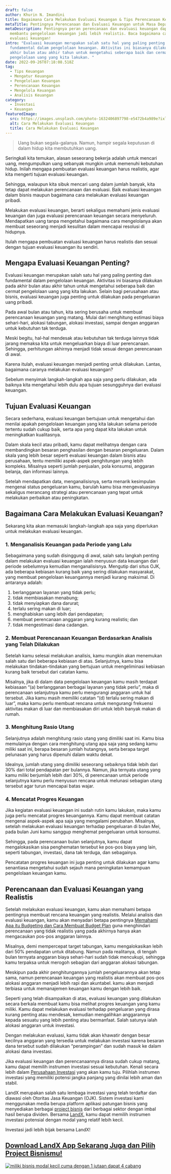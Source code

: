 ```yaml
---
draft: false
author: Khurin N. Imandini
title: Bagaimana Cara Melakukan Evaluasi Keuangan & Tips Perencanaan Keuangan
metaTitle: Pentingnya Perencanaan dan Evaluasi Keuangan untuk Masa Depan
metaDescription: Pentingnya peran perencanaan dan evaluasi keuangan dapat
  membantu pengelolaan keuangan jadi lebih realistis. Baca bagaimana cara
  evaluasi keuangan!
intro: "Evaluasi keuangan merupakan salah satu hal yang paling penting dan
  fundamental dalam pengelolaan keuangan. Aktivitas ini biasanya dilakukan pada
  akhir bulan atau akhir tahun untuk mengetahui seberapa baik dan cermat
  pengelolaan uang yang kita lakukan. "
date: 2022-09-26T07:18:08.518Z
tag:
  - Tips Keuangan
  - Mengatur Keuangan
  - Pengelolaan Keuangan
  - Perencanaan Keuangan
  - Mengelola Keuangan
  - Analisis Keuangan
category:
  - Investasi
  - Keuangan
featuredImage:
  src: https://images.unsplash.com/photo-1632406897798-e5472b4a989e?ixlib=rb-1.2.1&ixid=MnwxMjA3fDB8MHxwaG90by1wYWdlfHx8fGVufDB8fHx8&auto=format&fit=crop&w=870&q=80
  alt: Cara Melakukan Evaluasi Keuangan
  title: Cara Melakukan Evaluasi Keuangan
---
```

<!--StartFragment-->

> Uang bukan segala-galanya. Namun, hampir segala keputusan di dalam hidup kita membutuhkan uang.

Seringkali kita temukan, alasan seseorang bekerja adalah untuk mencari uang, mengumpulkan uang sebanyak mungkin untuk memenuhi kebutuhan hidup. Inilah mengapa pembuatan evaluasi keuangan harus realistis, agar kita mengerti tujuan evaluasi keuangan. 

Sehingga, walaupun kita sibuk mencari uang dalam jumlah banyak, kita tetap dapat melakukan perencanaan dan evaluasi. Baik evaluasi keuangan dalam bisnis maupun bagaimana cara melakukan evaluasi keuangan pribadi.

Melakukan evaluasi keuangan, berarti sekaligus memahami jenis evaluasi keuangan dan juga evaluasi perencanaan keuangan secara menyeluruh. Mendapatkan uang tanpa mengetahui bagaimana cara mengelolanya akan membuat seseorang menjadi kesulitan dalam mencapai resolusi di hidupnya. 

Itulah mengapa pembuatan evaluasi keuangan harus realistis dan sesuai dengan tujuan evaluasi keuangan itu sendiri. 

## Mengapa Evaluasi Keuangan Penting?

Evaluasi keuangan merupakan salah satu hal yang paling penting dan fundamental dalam pengelolaan keuangan. Aktivitas ini biasanya dilakukan pada akhir bulan atau akhir tahun untuk mengetahui seberapa baik dan cermat pengelolaan uang yang kita lakukan. Selain bagi perusahaan atau bisnis, evaluasi keuangan juga penting untuk dilakukan pada pengeluaran uang pribadi.

Pada awal bulan atau tahun, kita sering berusaha untuk membuat perencanaan keuangan yang matang. Mulai dari menghitung estimasi biaya sehari-hari, alokasi tabungan, alokasi investasi, sampai dengan anggaran untuk kebutuhan tak terduga. 

Meski begitu, hal-hal mendesak atau kebutuhan tak terduga lainnya tidak jarang memaksa kita untuk mengeluarkan biaya di luar perencanaan. Sehingga, perhitungan akhirnya menjadi tidak sesuai dengan perencanaan di awal.

Karena itulah, evaluasi keuangan menjadi penting untuk dilakukan. Lantas, bagaimana caranya melakukan evaluasi keuangan?

Sebelum menyimak langkah-langkah apa saja yang perlu dilakukan, ada baiknya kita mengetahui lebih dulu apa tujuan sesungguhnya dari evaluasi keuangan.

## Tujuan Evaluasi Keuangan

Secara sederhana, evaluasi keuangan bertujuan untuk mengetahui dan menilai apakah pengelolaan keuangan yang kita lakukan selama periode tertentu sudah cukup baik, serta apa yang dapat kita lakukan untuk meningkatkan kualitasnya.

Dalam skala kecil atau pribadi, kamu dapat melihatnya dengan cara membandingkan besaran penghasilan dengan besaran pengeluaran. Dalam skala yang lebih besar seperti evaluasi keuangan dalam bisnis atau perusahaan, tentu memiliki aspek-aspek penghitungan yang lebih kompleks. Misalnya seperti jumlah penjualan, pola konsumsi, anggaran belanja, dan informasi lainnya.

Setelah mendapatkan data, menganalisisnya, serta menarik kesimpulan mengenai status pengeluaran kamu, barulah kamu bisa mengevaluasinya sekaligus merancang strategi atau perencanaan yang tepat untuk melakukan perbaikan atau peningkatan.

## Bagaimana Cara Melakukan Evaluasi Keuangan?

Sekarang kita akan memasuki langkah-langkah apa saja yang diperlukan untuk melakukan evaluasi keuangan.

### 1. Menganalisis Keuangan pada Periode yang Lalu

Sebagaimana yang sudah disinggung di awal, salah satu langkah penting dalam melakukan evaluasi keuangan ialah menyusun data keuangan dari periode sebelumnya kemudian menganalisisnya. Mengutip dari situs OJK, ada beberapa kebiasan kurang baik yang sering dilakukan masyarakat, yang membuat pengelolaan keuangannya menjadi kurang maksimal. Di antaranya adalah:

1. berlangganan layanan yang tidak perlu;
2. tidak membiasakan menabung;
3. tidak menyiapkan dana darurat;
4. terlalu sering makan di luar;
5. menghabiskan uang lebih dari pendapatan;
6. membuat perencanaan anggaran yang kurang realistis; dan
7. tidak mengestimasi dana cadangan.

### 2. Membuat Perencanaan Keuangan Berdasarkan Analisis yang Telah Dilakukan

Setelah kamu selesai melakukan analisis, kamu mungkin akan menemukan salah satu dari beberapa kebiasan di atas. Selanjutnya, kamu bisa melakukan tindakan-tindakan yang bertujuan untuk mengeliminasi kebiasan kurang baik tersebut dari catatan kamu.

Misalnya, jika di dalam data pengelolaan keuangan kamu masih terdapat kebiasaan “(a) berlangganan berbagai layanan yang tidak perlu”, maka di perencanaan selanjutnya kamu perlu mengurangi anggaran untuk hal tersebut. Jika kamu masih memiliki catatan “(d) terlalu sering makan di luar”, maka kamu perlu membuat rencana untuk mengurangi frekuensi aktivitas makan di luar dan membiasakan diri untuk lebih banyak makan di rumah.

### 3. Menghitung Rasio Utang

Selanjutnya adalah menghitung rasio utang yang dimiliki saat ini. Kamu bisa memulainya dengan cara menghitung utang apa saja yang sedang kamu miliki saat ini, berapa besaran jumlah hutangnya, serta berapa target pelunasan yang harus dipenuhi dalam waktu dekat.

Idealnya, jumlah utang yang dimiliki seseorang sebaiknya tidak lebih dari 30% dari total pendapatan per bulannya. Namun, jika ternyata utang yang kamu miliki berjumlah lebih dari 30%, di perencanaan untuk periode selanjutnya kamu perlu menyusun rencana untuk melunasi sebagian utang tersebut agar turun mencapai batas wajar.

### 4. Mencatat Progres Keuangan

Jika kegiatan evaluasi keuangan ini sudah rutin kamu lakukan, maka kamu juga perlu mencatat progres keuangannya. Kamu dapat membuat catatan mengenai aspek-aspek apa saja yang mengalami perubahan. Misalnya, setelah melakukan evaluasi keuangan terhadap pengeluaran di bulan Mei, pada bulan Juni kamu sanggup menghemat pengeluaran untuk konsumsi. 

Sehingga, pada perencanaan bulan selanjutnya, kamu dapat mengalokasikan sisa penghematan tersebut ke pos-pos biaya yang lain, seperti tabungan, investasi, dana tak terduga, dan sebagainya.

Pencatatan progres keuangan ini juga penting untuk dilakukan agar kamu senantiasa mengetahui sudah sejauh mana peningkatan kemampuan pengelolaan keuangan kamu.

## Perencanaan dan Evaluasi Keuangan yang Realistis

Setelah melakukan evaluasi keuangan, kamu akan memahami betapa pentingnya membuat rencana keuangan yang realistis. Melalui analisis dan evaluasi keuangan, kamu akan menyadari betapa pentingnya [Memahami Apa itu Budgeting dan Cara Membuat Budget Plan](https://landx.id/blog/memahami-apa-itu-budgeting-dan-cara-membuat-budget-plan/) guna menghindari perencanaan yang tidak realistis yang pada akhirnya hanya akan mengacaukan pos-pos anggaran lainnya. 

Misalnya, demi mempercepat target tabungan, kamu mengalokasikan lebih dari 50% pendapatan untuk ditabung. Namun pada realitanya, di tengah bulan ternyata anggaran biaya sehari-hari sudah tidak mencukupi, sehingga kamu terpaksa untuk merogoh sebagian dari anggaran alokasi tabungan.

Meskipun pada akhir penghitungannya jumlah pengeluarannya akan tetap sama, namun perencanaan keuangan yang realistis akan membuat pos-pos alokasi anggaran menjadi lebih rapi dan akuntabel. kamu akan menjadi terbiasa untuk memanajemen keuangan kamu dengan lebih baik.

Seperti yang telah disampaikan di atas, evaluasi keuangan yang dilakukan secara berkala membuat kamu bisa melihat progres keuangan yang kamu miliki. Kamu dapat melakukan evaluasi terhadap pengeluaran yang dirasa kurang penting atau mendesak, kemudian mengalihkan anggarannya kepada sesuatu yang lebih penting atau bermanfaat. Salah satunya ialah alokasi anggaran untuk investasi.

Dengan melakukan evaluasi, kamu tidak akan khawatir dengan besar kecilnya anggaran yang tersedia untuk melakukan investasi karena besaran dana tersebut sudah dilakukan “perampingan” dan sudah masuk ke dalam alokasi dana investasi.

Jika evaluasi keuangan dan perencanaannya dirasa sudah cukup matang, kamu dapat memilih instrumen investasi sesuai kebutuhan. Kenali secara lebih dalam [Perusahaan Investasi](https://landx.id/blog/mengenal-perusahaan-investasi-dan-5-perusahaan-investasi-di-indonesia/) yang akan kamu tuju. Pilihlah instrumen investasi yang memiliki potensi jangka panjang yang dinilai lebih aman dan stabil. 

LandX merupakan salah satu lembaga investasi yang telah terdaftar dan diawasi oleh Otoritas Jasa Keuangan (OJK). Sistem investasi kami menggunakan media berupa platform aplikasi patungan bisnis yang menyediakan berbagai [project bisnis](https://landx.id/#ongoing-projects) dari berbagai sektor dengan imbal hasil berupa dividen. Bersama [LandX](https://landx.id/), kamu dapat memilih instrumen investasi potensial dengan modal yang relatif lebih kecil.

Investasi jadi lebih bijak bersama LandX! 

## [Download LandX App Sekarang Juga dan Pilih Project Bisnismu!](https://app.landx.id/?utm_source=Organic+Page&utm_medium=Content+Blog&utm_campaign=BlogLandX&utm_id=Blog)

<!--StartFragment-->

[![miliki bisnis modal kecil cuma dengan 1 jutaan dapat 4 cabang ](https://accountgram-production.sfo2.cdn.digitaloceanspaces.com/landx_ghost/2021/11/jadi-owner-bisnis-hanya-1-jutaan-dengan-cuan-yang-sangat-menjanjikan.png)](https://app.landx.id/?utm_source=Organic+Page&utm_medium=Content+Blog&utm_campaign=BlogLandX&utm_id=Blog)

<!--EndFragment-->